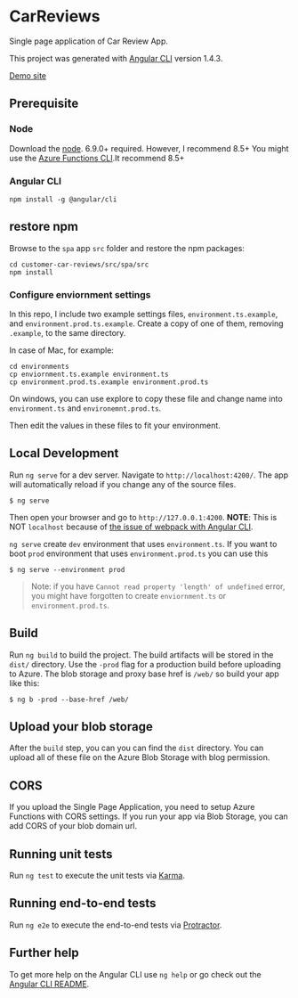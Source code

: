 # CarReviews

Single page application of Car Review App.

This project was generated with [Angular CLI](https://github.com/angular/angular-cli) version 1.4.3.

[Demo site](https://carreviewstr.blob.core.windows.net/web/index.html)

## Prerequisite 

### Node 

Download the [node](https://nodejs.org/en/). 6.9.0+ required. However, I recommend 8.5+ You might use the [Azure Functions CLI](https://blogs.msdn.microsoft.com/appserviceteam/2017/09/25/develop-azure-functions-on-any-platform/).It recommend 8.5+   

### Angular CLI

```
npm install -g @angular/cli
```

## restore npm

Browse to the `spa` app `src` folder and restore the npm packages:
```
cd customer-car-reviews/src/spa/src
npm install
```

### Configure enviornment settings

In this repo, I include two example settings files, `environment.ts.example`, and `environment.prod.ts.example`. Create a copy of one of them, removing `.example`, to the same directory. 

In case of Mac, for example:
```
cd environments
cp enviornment.ts.example environment.ts  
cp environment.prod.ts.example environment.prod.ts 
```

On windows, you can use explore to copy these file and change name into `environment.ts` and `environemnt.prod.ts`. 

Then edit the values in these files to fit your environment. 

## Local Development

Run `ng serve` for a dev server. Navigate to `http://localhost:4200/`. The app will automatically reload if you change any of the source files.

```
$ ng serve
```
Then open your browser and go to `http://127.0.0.1:4200`. **NOTE**: This is NOT `localhost` because of [the issue of webpack with Angular CLI](https://github.com/webpack/webpack-dev-server/issues/416). 

`ng serve` create `dev` environment that uses `environment.ts`. If you want to boot `prod` environment that uses `environment.prod.ts` you can use this

```
$ ng serve --environment prod
```

> Note: if you have `Cannot read property 'length' of undefined` error, you might have forgotten to create `enviornment.ts` or `environment.prod.ts`.

## Build

Run `ng build` to build the project. The build artifacts will be stored in the `dist/` directory. Use the `-prod` flag for a production build before uploading to Azure. The blob storage and proxy base href is `/web/` so  build your app like this:

```
$ ng b -prod --base-href /web/
```

## Upload your blob storage

After the `build` step, you can you can find the `dist` directory. You can upload all of these file on the Azure Blob Storage with blog permission.  

## CORS

If you upload the Single Page Application, you need to setup Azure Functions with CORS settings. If you run your app via Blob Storage, you can add CORS of your blob domain url. 

## Running unit tests

Run `ng test` to execute the unit tests via [Karma](https://karma-runner.github.io).

## Running end-to-end tests

Run `ng e2e` to execute the end-to-end tests via [Protractor](http://www.protractortest.org/).

## Further help

To get more help on the Angular CLI use `ng help` or go check out the [Angular CLI README](https://github.com/angular/angular-cli/blob/master/README.md).
